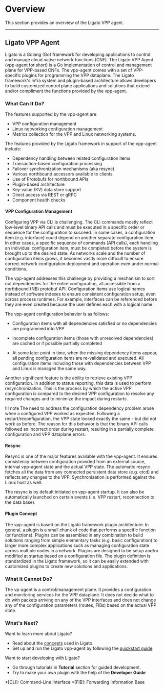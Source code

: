 # Overview

This section provides an overview of the Ligato VPP agent.

---

## Ligato VPP Agent

Ligato is a Golang (Go) framework for developing applications to control and manage cloud native network functions (CNF). The Ligato VPP Agent (vpp-agent for short) is a Go implementation of control and management plane for VPP-based CNFs. The vpp-agent comes with a set of VPP-specific plugins for programming the VPP dataplane. The Ligato framework's infra system and plugin-based architecture allows developers to build customized control plane applications and solutions that extend and/or compliment the functions provided by the vpp-agent.  

### What Can It Do?

The features supported by the vpp-agent are:

* VPP configuration management
* Linux networking configuration management
* Metrics collection for the VPP and Linux networking systems.

The features provided by the Ligato framework in support of the vpp-agent include: 

* Dependency handling between related configuration items
* Transaction-based configuration processing
* Failover synchronization mechanisms (aka resync)
* Various northbound accessors available to clients
* Use of Protobufs for northbound APIs
* Plugin-based architecture
* Key-value (KV) data store support
* Direct access via REST or gRPC
* Component health checks

#### VPP Configuration Management

Configuring VPP via CLI is challenging. The CLI commands mostly reflect low-level binary API calls and must be executed in a specific order or sequence for the configuration to succeed. In some cases, a configuration item (e.g. interface) could depend on another separate configuration item. In other cases, a specific sequence of commands (API calls), each handling an individual configuration item, must be completed before the system is brought up to the desired state. As networks scale and the number of configuration items grows, it becomes vastly more difficult to ensure correct network configuration deployment and operation even under normal conditions. 

The vpp-agent addresses this challenge by providing a mechanism to sort out dependencies for the entire configuration, all accessible from a northbound (NB) protobuf API. Configuration items use logical names instead of software indexes to ensure consistent configuration setup, even across process runtimes. For example, interfaces can be referenced before they are even created because the user defines each with a logical name.  

The vpp-agent configuration behavior is as follows:

* Configuration items with all dependencies satisfied or no dependencies are programmed into VPP

* Incomplete configuration items (those with unresolved dependencies) are cached or if possible partially completed

*  At some later point in time, when the missing dependency items appear, all pending configuration items are re-validated and executed. All configuration items including those with dependencies between VPP and Linux is managed the same way.

Another significant feature is the ability to retrieve existing VPP configuration. In addition to status reporting, this data is used to perform resynchronization. This is the process by which the active VPP configuration is compared to the desired VPP configuration to resolve any required changes and to minimize the impact during restarts.

!!! note
    The need to address the configuration dependency problem arose when a configured VPP worked as expected. Following a restart/reconfiguration, the VPP state looked exactly the same - but did not work as before. The reason for this behavior is that the binary API calls followed an incorrect order during restart, resulting in a partially complete configuration and VPP dataplane errors.

#### Resync

Resync is one of the major features available with the vpp-agent. It ensures consistency between configuration provided from an external source, internal vpp-agent state and the actual VPP state. The automatic resync fetches all the data from any connected persistent data store (e.g. etcd) and reflects any changes to the VPP. Synchronization is performed against the Linux host as well. 

The resync is by default initiated on vpp-agent startup. It can also be automatically launched on certain events (i.e. VPP restart, reconnection to the data base). 

#### Plugin Concept

The vpp-agent is based on the Ligato framework plugin architecture. In general, a plugin is a small chunk of code that performs a specific function (or functions). Plugins can be assembled in any combination to build solutions ranging from simple elementary tasks (e.g. basic configuration) to larger more complex applications such as managing configuration state across multiple nodes in a network. Plugins are designed to be setup and/or modified at startup based on a configuration file. The plugin definition is standardized in the Ligato framework, so it can be easily extended with customized plugins to create new solutions and applications.
  
### What It Cannot Do?

The vp-agent is a control/management plane. It provides a configuration and monitoring services for the VPP dataplane. It does not decide what to do with packets arriving on any of the VPP interfaces and does not change any of the configuration parameters (routes, FIBs) based on the actual VPP state.

### What's Next?

Want to learn more about Ligato?

* Read about the [concepts][concepts] used in Ligato.
* Set up and run the Ligato vpp-agent by following the [quickstart guide][quickstart].

Want to start developing with Ligato?

* Go through tutorials in **Tutorial** section for guided development.
* Try to make your own plugin with the help of the **Developer Guide**

[concepts]: ../user-guide/concepts.md
[quickstart]: ../user-guide/quickstart.md

*[CLI]: Command-Line Interface
*[FIB]: Forwarding Information Base
